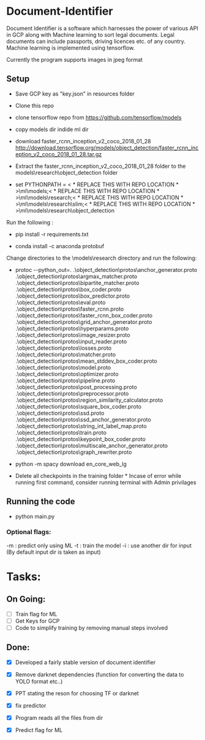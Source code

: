 # Document-Identifier
Document Identifier is a software which harnesses the power of various API in GCP along with Machine learning to sort legal documents. 
Legal documents can include passports, driving licences etc. of any country.
Machine learning is implemented using tensorflow.




Currently the program supports images in jpeg format

## Setup

* Save GCP key as "key.json" in resources folder

* Clone this repo

* clone tensorflow repo from  https://github.com/tensorflow/models 

* copy models dir indide ml dir

* download faster_rcnn_inception_v2_coco_2018_01_28 http://download.tensorflow.org/models/object_detection/faster_rcnn_inception_v2_coco_2018_01_28.tar.gz

* Extract the faster_rcnn_inception_v2_coco_2018_01_28 folder to the models\research\object_detection folder

* set PYTHONPATH = < * REPLACE THIS WITH REPO LOCATION * >\ml\models;< * REPLACE THIS WITH REPO LOCATION * >\ml\models\research;< * REPLACE THIS WITH REPO LOCATION * >\ml\models\research\slim;< * REPLACE THIS WITH REPO LOCATION * >\ml\models\research\object_detection


Run the following :
* pip install -r requirements.txt

* conda install -c anaconda protobuf

Change directories to the \models\research directory and run the following:
* protoc --python_out=. .\object_detection\protos\anchor_generator.proto .\object_detection\protos\argmax_matcher.proto .\object_detection\protos\bipartite_matcher.proto .\object_detection\protos\box_coder.proto .\object_detection\protos\box_predictor.proto .\object_detection\protos\eval.proto .\object_detection\protos\faster_rcnn.proto .\object_detection\protos\faster_rcnn_box_coder.proto .\object_detection\protos\grid_anchor_generator.proto .\object_detection\protos\hyperparams.proto .\object_detection\protos\image_resizer.proto .\object_detection\protos\input_reader.proto .\object_detection\protos\losses.proto .\object_detection\protos\matcher.proto .\object_detection\protos\mean_stddev_box_coder.proto .\object_detection\protos\model.proto .\object_detection\protos\optimizer.proto .\object_detection\protos\pipeline.proto .\object_detection\protos\post_processing.proto .\object_detection\protos\preprocessor.proto .\object_detection\protos\region_similarity_calculator.proto .\object_detection\protos\square_box_coder.proto .\object_detection\protos\ssd.proto .\object_detection\protos\ssd_anchor_generator.proto .\object_detection\protos\string_int_label_map.proto .\object_detection\protos\train.proto .\object_detection\protos\keypoint_box_coder.proto .\object_detection\protos\multiscale_anchor_generator.proto .\object_detection\protos\graph_rewriter.proto

* python -m spacy download en_core_web_lg

* Delete all checkpoints in the training folder *
Incase of error while running first command, consider running terminal with Admin privilages

## Running the code

* python main.py

### Optional flags:

-m : predict only using ML 
-t : train the model
-i : use another dir for input (By default input dir is taken as input)


# Tasks:

## On Going:
- [ ] Train flag for ML
- [ ] Get Keys for GCP 
- [ ] Code to simplify training by removing manual steps involved

## Done:
- [x] Developed a fairly stable version of document identifier
- [x] Remove darknet dependencies (function for converting the data to YOLO format etc..) 
- [x] PPT stating the reson for choosing TF or darknet
- [X] fix predictor
- [X] Program reads all the files from dir 
- [X] Predict flag for ML


